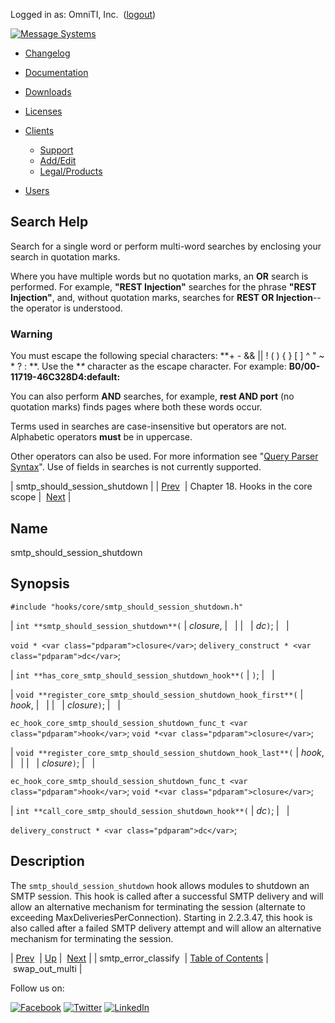 Logged in as: OmniTI, Inc.  ([logout](https://support.messagesystems.com/logout.php))

[![Message Systems](https://support.messagesystems.com/images/ms-white205.png)](https://support.messagesystems.com/start.php) 

*   [Changelog](https://support.messagesystems.com/start.php?show=changelog)
*   [Documentation](https://support.messagesystems.com/docs/)
*   [Downloads](https://support.messagesystems.com/start.php)

*   [Licenses](https://support.messagesystems.com/license_summary.php)
*   <a href="">Clients</a>
    *   [Support](https://support.messagesystems.com/cs.php)
    *   [Add/Edit](https://support.messagesystems.com/edit_client.php)
    *   [Legal/Products](https://support.messagesystems.com/edit_products.php)
*   [Users](https://support.messagesystems.com/edit_customer.php)

## Search Help

Search for a single word or perform multi-word searches by enclosing your search in quotation marks.

Where you have multiple words but no quotation marks, an **OR** search is performed. For example, **"REST Injection"** searches for the phrase **"REST Injection"**, and, without quotation marks, searches for **REST OR Injection**--the operator is understood.

### Warning

You must escape the following special characters: **+ - && || ! ( ) { } [ ] ^ " ~ * ? : \**. Use the **\** character as the escape character. For example: **B0/00-11719-46C328D4\:default\:**

You can also perform **AND** searches, for example, **rest AND port** (no quotation marks) finds pages where both these words occur.

Terms used in searches are case-insensitive but operators are not. Alphabetic operators **must** be in uppercase.

Other operators can also be used. For more information see "[Query Parser Syntax](https://lucene.apache.org/core/old_versioned_docs/versions/3_0_0/queryparsersyntax.html)". Use of fields in searches is not currently supported.

| smtp_should_session_shutdown |
| [Prev](extending.hooks.core.smtp_error_classify.php)  | Chapter 18. Hooks in the core scope |  [Next](extending.hooks.core.swap_out_multi.php) |

<a name="extending.hooks.core.smtp_should_session_shutdown"></a>
## Name

smtp_should_session_shutdown

## Synopsis

`#include "hooks/core/smtp_should_session_shutdown.h"`

| `int **smtp_should_session_shutdown**(` | <var class="pdparam">closure</var>, |   |
|   | <var class="pdparam">dc</var>`)`; |   |

`void * <var class="pdparam">closure</var>`;
`delivery_construct * <var class="pdparam">dc</var>`;

| `int **has_core_smtp_should_session_shutdown_hook**(` | `)`; |   |

| `void **register_core_smtp_should_session_shutdown_hook_first**(` | <var class="pdparam">hook</var>, |   |
|   | <var class="pdparam">closure</var>`)`; |   |

`ec_hook_core_smtp_should_session_shutdown_func_t <var class="pdparam">hook</var>`;
`void *<var class="pdparam">closure</var>`;

| `void **register_core_smtp_should_session_shutdown_hook_last**(` | <var class="pdparam">hook</var>, |   |
|   | <var class="pdparam">closure</var>`)`; |   |

`ec_hook_core_smtp_should_session_shutdown_func_t <var class="pdparam">hook</var>`;
`void *<var class="pdparam">closure</var>`;

| `int **call_core_smtp_should_session_shutdown_hook**(` | <var class="pdparam">dc</var>`)`; |   |

`delivery_construct * <var class="pdparam">dc</var>`;<a name="idp22939152"></a>
## Description

The `smtp_should_session_shutdown` hook allows modules to shutdown an SMTP session. This hook is called after a successful SMTP delivery and will allow an alternative mechanism for terminating the session (alternate to exceeding MaxDeliveriesPerConnection). Starting in 2.2.3.47, this hook is also called after a failed SMTP delivery attempt and will allow an alternative mechanism for terminating the session.

| [Prev](extending.hooks.core.smtp_error_classify.php)  | [Up](extending.hooks.core.php) |  [Next](extending.hooks.core.swap_out_multi.php) |
| smtp_error_classify  | [Table of Contents](index.php) |  swap_out_multi |

Follow us on:

[![Facebook](https://support.messagesystems.com/images/icon-facebook.png)](http://www.facebook.com/messagesystems) [![Twitter](https://support.messagesystems.com/images/icon-twitter.png)](http://twitter.com/#!/MessageSystems) [![LinkedIn](https://support.messagesystems.com/images/icon-linkedin.png)](http://www.linkedin.com/company/message-systems)